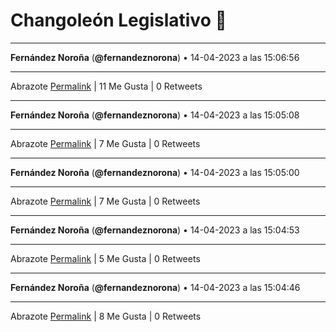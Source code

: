 # Changoleón Legislativo 🙈
*****
**Fernández Noroña** (**@fernandeznorona**) • 14-04-2023 a las 15:06:56
*****
Abrazote
[Permalink](https://twitter.com/fernandeznorona/status/1647013599703883778) | 11 Me Gusta | 0 Retweets
*****
**Fernández Noroña** (**@fernandeznorona**) • 14-04-2023 a las 15:05:08
*****
Abrazote
[Permalink](https://twitter.com/fernandeznorona/status/1647013143376175104) | 7 Me Gusta | 0 Retweets
*****
**Fernández Noroña** (**@fernandeznorona**) • 14-04-2023 a las 15:05:00
*****
Abrazote
[Permalink](https://twitter.com/fernandeznorona/status/1647013110065004544) | 7 Me Gusta | 0 Retweets
*****
**Fernández Noroña** (**@fernandeznorona**) • 14-04-2023 a las 15:04:53
*****
Abrazote
[Permalink](https://twitter.com/fernandeznorona/status/1647013082412007424) | 5 Me Gusta | 0 Retweets
*****
**Fernández Noroña** (**@fernandeznorona**) • 14-04-2023 a las 15:04:46
*****
Abrazote
[Permalink](https://twitter.com/fernandeznorona/status/1647013052859002880) | 8 Me Gusta | 0 Retweets